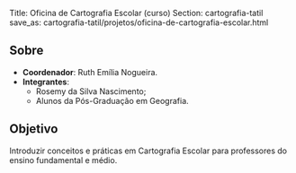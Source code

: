 Title: Oficina de Cartografia Escolar (curso)
Section: cartografia-tatil
save_as: cartografia-tatil/projetos/oficina-de-cartografia-escolar.html

## Sobre

- **Coordenador**: Ruth Emília Nogueira.
- **Integrantes**:
    - Rosemy da Silva Nascimento;
    - Alunos da Pós-Graduação em Geografia.

## Objetivo

Introduzir conceitos e práticas em Cartografia Escolar para professores do
ensino fundamental e médio.
